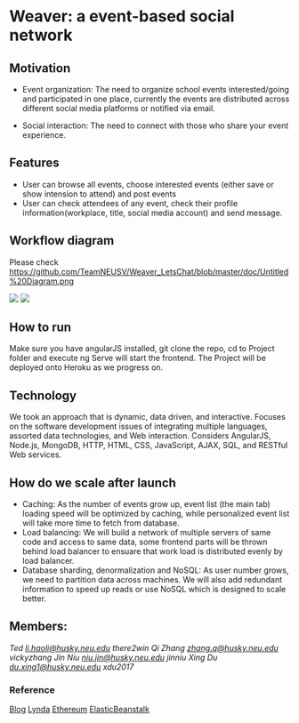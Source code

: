#                                     Weaver: a event-based social network
## Motivation

* Event organization: The need to organize school events interested/going and participated in one place, currently the events are distributed across different social media platforms or notified via email. 

* Social interaction: The need to connect with those who share your event experience. 

## Features
* User can browse all events, choose interested events (either save or show intension to attend) and post events
* User can check attendees of any event, check their profile information(workplace, title, social media account) and send message.

## Workflow diagram 
Please check https://github.com/TeamNEUSV/Weaver_LetsChat/blob/master/doc/Untitled%20Diagram.png

![](http://www.affiliateignition.com/wp-content/uploads/2017/02/Advantages-of-social-networking.jpg)
![](https://www.ibm.com/events/shared/img/think/home/think-new-lead.jpg)

## How to run
Make sure you have angularJS installed, git clone the repo, cd to Project folder and execute ng Serve will start the frontend.
The Project will be deployed onto Heroku as we progress on.

## Technology
We took an approach that is dynamic, data driven, and interactive. Focuses on the software development issues of integrating multiple languages, assorted data technologies, and Web interaction. Considers AngularJS, Node.js, MongoDB, HTTP, HTML, CSS, JavaScript, AJAX, SQL, and RESTful Web services.

## How do we scale after launch
* Caching: As the number of events grow up, event list (the main tab) loading speed will be optimized by caching, while personalized event list will take more time to fetch from database. 
* Load balancing: We will build a network of multiple servers of same code and access to same data, some frontend parts will be thrown behind load balancer to ensuare that work load is distributed evenly by load balancer. 
* Database sharding, denormalization and NoSQL: As user number grows, we need to partition data across machines. We will also add redundant information to speed up reads or use NoSQL which is designed to scale better.

## Members:

*Ted  li.haoli@husky.neu.edu there2win*
*Qi Zhang zhang.q@husky.neu.edu vickyzhang*
*Jin Niu niu.jin@husky.neu.edu jinniu*
*Xing Du du.xing1@husky.neu.edu xdu2017*


### Reference
[Blog](https://hackernoon.com/learn-blockchains-by-building-one-117428612f46) 
[Lynda](https://www.lynda.com/Blockchain-tutorials/Blockchain-Beyond-Basics)
[Ethereum](https://ethereum.org/token)
[ElasticBeanstalk](https://docs.aws.amazon.com/elasticbeanstalk/latest/dg/customize-containers-ec2.html#customize-containers-format-container_commands)
